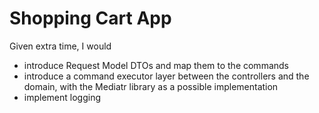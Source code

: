 # Shopping Cart App

Given extra time, I would
- introduce Request Model DTOs and map them to the commands
- introduce a command executor layer between the controllers and the domain, with the Mediatr library as a possible implementation
- implement logging